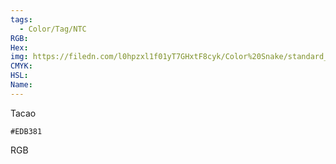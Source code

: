 ```yaml
---
tags:
  - Color/Tag/NTC
RGB:
Hex:
img: https://filedn.com/l0hpzxl1f01yT7GHxtF8cyk/Color%20Snake/standard_csv_to_svg//EDB381.svg
CMYK:
HSL:
Name:
---
```

Tacao
```palette
#EDB381
```
RGB
